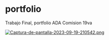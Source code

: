# portfolio
Trabajo Final, portfolio ADA Comision 19va


[![Captura-de-pantalla-2023-09-19-210542.png](https://i.postimg.cc/tTMxxLQp/Captura-de-pantalla-2023-09-19-210542.png)](https://postimg.cc/zbTvm2Gc)

